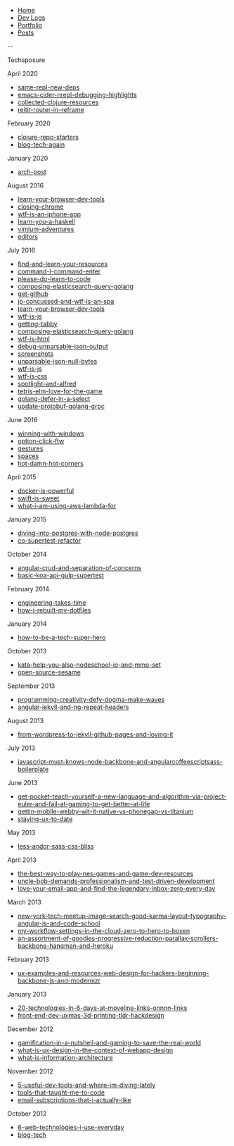 <!--- HELLO WORLD!!! 
  this page was GENERATED by some tasks.clj!
  so-mind-ya-bizniz. --->


* [Home](/home)
* [Dev Logs](/devlogs/)
* [Portfolio](/portfolio/)
* [Posts](/posts/)

--

Techsposure



April 2020


* [same-repl-new-deps](/posts/techsposure/2020-04-28-same-repl-new-deps.md)
* [emacs-cider-nrepl-debugging-highlights](/posts/techsposure/2020-04-27-emacs-cider-nrepl-debugging-highlights.md)
* [collected-clojure-resources](/posts/techsposure/2020-04-25-collected-clojure-resources.md)
* [reitit-router-in-reframe](/posts/techsposure/2020-04-23-reitit-router-in-reframe.md)


February 2020


* [clojure-repo-starters](/posts/techsposure/2020-02-21-clojure-repo-starters.md)
* [blog-tech-again](/posts/techsposure/2020-02-16-blog-tech-again.md)


January 2020


* [arch-post](/posts/techsposure/2020-01-25-arch-post.md)


August 2016


* [learn-your-browser-dev-tools](/posts/techsposure/2016-08-20-learn-your-browser-dev-tools.md)
* [closing-chrome](/posts/techsposure/2016-08-09-closing-chrome.md)
* [wtf-is-an-iphone-app](/posts/techsposure/2016-08-05-wtf-is-an-iphone-app.md)
* [learn-you-a-haskell](/posts/techsposure/2016-08-03-learn-you-a-haskell.md)
* [vimium-adventures](/posts/techsposure/2016-08-02-vimium-adventures.md)
* [editors](/posts/techsposure/2016-08-01-editors.md)


July 2016


* [find-and-learn-your-resources](/posts/techsposure/2016-07-29-find-and-learn-your-resources.md)
* [command-l-command-enter](/posts/techsposure/2016-07-26-command-l-command-enter.md)
* [please-do-learn-to-code](/posts/techsposure/2016-07-25-please-do-learn-to-code.md)
* [composing-elasticsearch-query-golang](/posts/techsposure/2016-07-24-composing-elasticsearch-query-golang.md)
* [get-github](/posts/techsposure/2016-07-24-get-github.md)
* [jp-concussed-and-wtf-is-an-spa](/posts/techsposure/2016-07-22-jp-concussed-and-wtf-is-an-spa.md)
* [learn-your-browser-dev-tools](/posts/techsposure/2016-07-20-learn-your-browser-dev-tools.md)
* [wtf-is-js](/posts/techsposure/2016-07-20-wtf-is-js.md)
* [getting-tabby](/posts/techsposure/2016-07-19-getting-tabby.md)
* [composing-elasticsearch-query-golang](/posts/techsposure/2016-07-19-composing-elasticsearch-query-golang.md)
* [wtf-is-html](/posts/techsposure/2016-07-18-wtf-is-html.md)
* [debug-unparsable-json-output](/posts/techsposure/2016-07-18-debug-unparsable-json-output.md)
* [screenshots](/posts/techsposure/2016-07-17-screenshots.md)
* [unparsable-json-null-bytes](/posts/techsposure/2016-07-17-unparsable-json-null-bytes.md)
* [wtf-is-js](/posts/techsposure/2016-07-17-wtf-is-js.md)
* [wtf-is-css](/posts/techsposure/2016-07-15-wtf-is-css.md)
* [spotlight-and-alfred](/posts/techsposure/2016-07-15-spotlight-and-alfred.md)
* [tetris-elm-love-for-the-game](/posts/techsposure/2016-07-11-tetris-elm-love-for-the-game.md)
* [golang-defer-in-a-select](/posts/techsposure/2016-07-09-golang-defer-in-a-select.md)
* [update-protobuf-golang-grpc](/posts/techsposure/2016-07-09-update-protobuf-golang-grpc.md)


June 2016


* [winning-with-windows](/posts/techsposure/2016-06-28-winning-with-windows.md)
* [option-click-ftw](/posts/techsposure/2016-06-21-option-click-ftw.md)
* [gestures](/posts/techsposure/2016-06-14-gestures.md)
* [spaces](/posts/techsposure/2016-06-14-spaces.md)
* [hot-damn-hot-corners](/posts/techsposure/2016-06-06-hot-damn-hot-corners.md)


April 2015


* [docker-is-powerful](/posts/techsposure/2015-04-20-docker-is-powerful.md)
* [swift-is-sweet](/posts/techsposure/2015-04-18-swift-is-sweet.md)
* [what-i-am-using-aws-lambda-for](/posts/techsposure/2015-04-16-what-i-am-using-aws-lambda-for.md)


January 2015


* [diving-into-postgres-with-node-postgres](/posts/techsposure/2015-01-03-diving-into-postgres-with-node-postgres.md)
* [co-supertest-refactor](/posts/techsposure/2015-01-02-co-supertest-refactor.md)


October 2014


* [angular-crud-and-separation-of-concerns](/posts/techsposure/2014-10-17-angular-crud-and-separation-of-concerns.md)
* [basic-koa-api-gulp-supertest](/posts/techsposure/2014-10-04-basic-koa-api-gulp-supertest.md)


February 2014


* [engineering-takes-time](/posts/techsposure/2014-02-28-engineering-takes-time.md)
* [how-i-rebuilt-my-dotfiles](/posts/techsposure/2014-02-09-how-i-rebuilt-my-dotfiles.md)


January 2014


* [how-to-be-a-tech-super-hero](/posts/techsposure/2014-01-26-how-to-be-a-tech-super-hero.md)


October 2013


* [kata-help-you-also-nodeschool-io-and-mmo-set](/posts/techsposure/2013-10-22-kata-help-you-also-nodeschool-io-and-mmo-set.md)
* [open-source-sesame](/posts/techsposure/2013-10-05-open-source-sesame.md)


September 2013


* [programming-creativity-defy-dogma-make-waves](/posts/techsposure/2013-09-21-programming-creativity-defy-dogma-make-waves.md)
* [angular-jekyll-and-ng-repeat-headers](/posts/techsposure/2013-09-10-angular-jekyll-and-ng-repeat-headers.md)


August 2013


* [from-wordpress-to-jekyll-github-pages-and-loving-it](/posts/techsposure/2013-08-25-from-wordpress-to-jekyll-github-pages-and-loving-it.md)


July 2013


* [javascript-must-knows-node-backbone-and-angularcoffeescriptsass-boilerplate](/posts/techsposure/2013-07-02-javascript-must-knows-node-backbone-and-angularcoffeescriptsass-boilerplate.md)


June 2013


* [get-pocket-teach-yourself-a-new-language-and-algorithm-via-project-euler-and-fail-at-gaming-to-get-better-at-life](/posts/techsposure/2013-06-28-get-pocket-teach-yourself-a-new-language-and-algorithm-via-project-euler-and-fail-at-gaming-to-get-better-at-life.md)
* [gettin-mobile-webby-wit-it-native-vs-phonegap-vs-titanium](/posts/techsposure/2013-06-21-gettin-mobile-webby-wit-it-native-vs-phonegap-vs-titanium.md)
* [staying-ux-to-date](/posts/techsposure/2013-06-16-staying-ux-to-date.md)


May 2013


* [less-andor-sass-css-bliss](/posts/techsposure/2013-05-11-less-andor-sass-css-bliss.md)


April 2013


* [the-best-way-to-play-nes-games-and-game-dev-resources](/posts/techsposure/2013-04-17-the-best-way-to-play-nes-games-and-game-dev-resources.md)
* [uncle-bob-demands-professionalism-and-test-driven-development](/posts/techsposure/2013-04-13-uncle-bob-demands-professionalism-and-test-driven-development.md)
* [love-your-email-app-and-find-the-legendary-inbox-zero-every-day](/posts/techsposure/2013-04-03-love-your-email-app-and-find-the-legendary-inbox-zero-every-day.md)


March 2013


* [new-york-tech-meetup-image-search-good-karma-layout-typography-angular-js-and-code-school](/posts/techsposure/2013-03-25-new-york-tech-meetup-image-search-good-karma-layout-typography-angular-js-and-code-school.md)
* [my-workflow-settings-in-the-cloud-zero-to-hero-to-boxen](/posts/techsposure/2013-03-17-my-workflow-settings-in-the-cloud-zero-to-hero-to-boxen.md)
* [an-assortment-of-goodies-progressive-reduction-parallax-scrollers-backbone-hangman-and-heroku](/posts/techsposure/2013-03-03-an-assortment-of-goodies-progressive-reduction-parallax-scrollers-backbone-hangman-and-heroku.md)


February 2013


* [ux-examples-and-resources-web-design-for-hackers-beginning-backbone-js-and-modernizr](/posts/techsposure/2013-02-15-ux-examples-and-resources-web-design-for-hackers-beginning-backbone-js-and-modernizr.md)


January 2013


* [20-technologies-in-6-days-at-moveline-links-onnnn-links](/posts/techsposure/2013-01-29-20-technologies-in-6-days-at-moveline-links-onnnn-links.md)
* [front-end-dev-uxmas-3d-printing-tldr-hackdesign](/posts/techsposure/2013-01-16-front-end-dev-uxmas-3d-printing-tldr-hackdesign.md)


December 2012


* [gamification-in-a-nutshell-and-gaming-to-save-the-real-world](/posts/techsposure/2012-12-29-gamification-in-a-nutshell-and-gaming-to-save-the-real-world.md)
* [what-is-ux-design-in-the-context-of-webapp-design](/posts/techsposure/2012-12-15-what-is-ux-design-in-the-context-of-webapp-design.md)
* [what-is-information-architecture](/posts/techsposure/2012-12-09-what-is-information-architecture.md)


November 2012


* [5-useful-dev-tools-and-where-im-diving-lately](/posts/techsposure/2012-11-27-5-useful-dev-tools-and-where-im-diving-lately.md)
* [tools-that-taught-me-to-code](/posts/techsposure/2012-11-10-tools-that-taught-me-to-code.md)
* [email-subscriptions-that-i-actually-like](/posts/techsposure/2012-11-03-email-subscriptions-that-i-actually-like.md)


October 2012


* [6-web-technologies-i-use-everyday](/posts/techsposure/2012-10-26-6-web-technologies-i-use-everyday.md)
* [blog-tech](/posts/techsposure/2012-10-20-blog-tech.md)